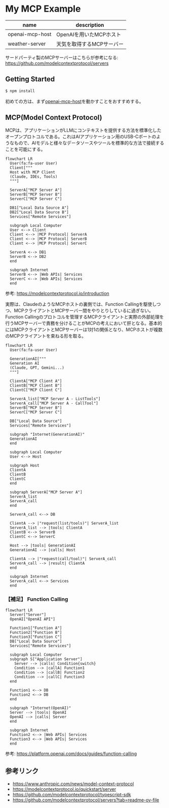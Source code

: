 <link
  href="https://cdnjs.cloudflare.com/ajax/libs/font-awesome/6.5.1/css/all.min.css"
  rel="stylesheet"
/>

# My MCP Example

|name|description|
|---|---|
|openai-mcp-host|OpenAIを用いたMCPホスト|
|weather-server|天気を取得するMCPサーバー|

サードパーティ製のMCPサーバーはこちらが参考になる: https://github.com/modelcontextprotocol/servers

## Getting Started

```sh
$ npm install
```

初めての方は、まず[openai-mcp-host](./apps/openai-mcp-host/README.md)を動かすことをおすすめする。

## MCP(Model Context Protocol)

MCPは、アプリケーションがLLMにコンテキストを提供する方法を標準化したオープンプロトコルである。これはAIアプリケーション用のUSB-Cポートのようなもので、AIモデルと様々なデータソースやツールを標準的な方法で接続することを可能にする。

```mermaid
flowchart LR
  User(fa:fa-user User)
  Client["""
  Host with MCP Client
  (Claude, IDEs, Tools)
  """]

  ServerA["MCP Server A"]
  ServerB["MCP Server B"]
  ServerC["MCP Server C"]

  DB1["Local Data Source A"]
  DB2["Local Data Source B"]
  Services["Remote Services"]

  subgraph Local Computer
  User <--> Client
  Client <--> |MCP Protocol| ServerA
  Client <--> |MCP Protocol| ServerB
  Client <--> |MCP Protocol| ServerC

  ServerA <--> DB1
  ServerB <--> DB2
  end

  subgraph Internet
  ServerB <--> |Web APIs| Services
  ServerC <--> |Web APIs| Services
  end
```

参考: https://modelcontextprotocol.io/introduction


実際は、ClaudeのようなMCPホストの裏側では、Function Callingを駆使しつつ、MCPクライアントとMCPサーバー間をやりとりしているに過ぎない。Function Callingのプロトコルを管理するMCPクライアントと実際の外部処理を行うMCPサーバーで責務を分けることがMCPの考えにおいて肝となる。基本的にはMCPクライアントとMCPサーバーは1対1の関係となり、MCPホストが複数のMCPクライアントを束ねる形を取る。

```mermaid
flowchart LR
  User(fa:fa-user User)

  GenerationAI["""
  Generation AI
  (Claude, GPT, Gemini...)
  """]

  ClientA["MCP Client A"]
  ClientB["MCP Client B"]
  ClientC["MCP Client C"]

  ServerA_list["MCP Server A - ListTools"]
  ServerA_call["MCP Server A - CallTool"]
  ServerB["MCP Server B"]
  ServerC["MCP Server C"]

  DB["Local Data Source"]
  Services["Remote Services"]

  subgraph "Internet(GenerationAI)"
  GenerationAI
  end

  subgraph Local Computer
  User <--> Host

  subgraph Host
  ClientA
  ClientB
  ClientC
  end

  subgraph ServerA["MCP Server A"]
  ServerA_list
  ServerA_call
  end

  ServerA_call <--> DB

  ClientA --> |"request(list/tools)"| ServerA_list
  ServerA_list --> |tools| ClientA
  ClientB <--> ServerB
  ClientC <--> ServerC

  Host --> |tools| GenerationAI
  GenerationAI --> |calls| Host

  ClientA --> |"request(call/tool)"| ServerA_call
  ServerA_call --> |result| ClientA
  end

  subgraph Internet
  ServerA_call <--> Services
  end

```

### 【補足】 Function Calling

```mermaid
flowchart LR
  Server["Server"]
  OpenAI["OpenAI API"]

  Function1["Function A"]
  Function2["Function B"]
  Function3["Function C"]
  DB["Local Data Source"]
  Services["Remote Services"]

  subgraph Local Computer
  subgraph S["Application Server"]
    Server --> |calls| Condition{switch}
    Condition --> |callA| Function1
    Condition --> |callB| Function2
    Condition --> |callC| Function3
  end

  Function1 <--> DB
  Function2 <--> DB
  end

  subgraph "Internet(OpenAI)"
  Server --> |tools| OpenAI
  OpenAI --> |calls| Server
  end

  subgraph Internet
  Function2 <--> |Web APIs| Services
  Function3 <--> |Web APIs| Services
  end
```

参考: https://platform.openai.com/docs/guides/function-calling

## 参考リンク

- https://www.anthropic.com/news/model-context-protocol
- https://modelcontextprotocol.io/quickstart/server
- https://github.com/modelcontextprotocol/typescript-sdk
- https://github.com/modelcontextprotocol/servers?tab=readme-ov-file
